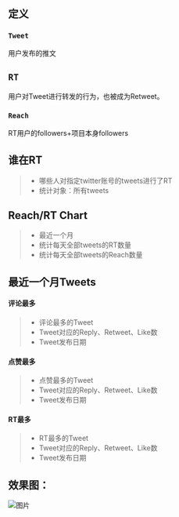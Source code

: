 ## 定义
### `Tweet`
用户发布的推文

## `RT`
用户对Tweet进行转发的行为，也被成为Retweet。

### `Reach`
RT用户的followers+项目本身followers

## 谁在RT
> * 哪些人对指定twitter账号的tweets进行了RT
> * 统计对象：所有tweets

## Reach/RT Chart
> * 最近一个月
> * 统计每天全部tweets的RT数量
> * 统计每天全部tweets的Reach数量

## 最近一个月Tweets
#### 评论最多
> * 评论最多的Tweet
> * Tweet对应的Reply、Retweet、Like数
> * Tweet发布日期

#### 点赞最多
> * 点赞最多的Tweet
> * Tweet对应的Reply、Retweet、Like数
> * Tweet发布日期

#### RT最多
> * RT最多的Tweet
> * Tweet对应的Reply、Retweet、Like数
> * Tweet发布日期

## 效果图：
![图片](https://coding.net/api/project/3852741/files/4666754/imagePreview)

